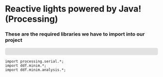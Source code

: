 <h1> Reactive lights powered by Java! (Processing)</h1>




<h3> These are the required libraries we have to import into our project </h3>
<p style="font-size: 13px;
    font-family: Consolas,Menlo,Monaco,Lucida Console,Liberation Mono,DejaVu Sans Mono,Bitstream Vera Sans Mono,Courier New,monospace,sans-serif;
    line-height: 1.30769231;
    color: #fffff;
    background-color: #e2e2e2;
    border-radius: 5px;
    margin: 0;
    padding: 12px;
    overflow: auto;
    scrollbar-color: var(--scrollbar) transparent;">
    
    import processing.serial.*;
    import ddf.minim.*;
    import ddf.minim.analysis.*;
</p>
